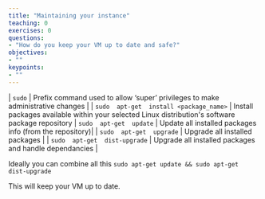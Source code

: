```yaml
---
title: "Maintaining your instance"
teaching: 0
exercises: 0
questions:
- "How do you keep your VM up to date and safe?"
objectives:
- ""
keypoints:
- ""
---
```


| ```sudo``` | Prefix command used to allow ‘super’ privileges to make administrative changes |
| ```sudo  apt-get  install <package_name>``` | Install packages available within your selected Linux distribution's software package repository
| ```sudo  apt-get  update``` | Update all installed packages info (from the repository)|
| ```sudo  apt-get  upgrade``` | Upgrade all installed packages |
| ```sudo  apt-get  dist-upgrade``` | Upgrade all installed packages and handle dependancies |


Ideally you can combine all this ```sudo apt-get update && sudo apt-get dist-upgrade```

This will keep your VM up to date.
